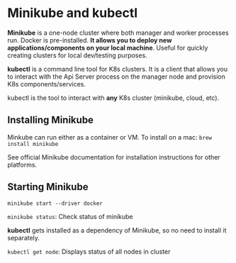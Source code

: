 # Minikube and kubectl

**Minikube** is a one-node cluster where both manager and worker processes run. Docker is pre-installed. **It allows you to deploy new applications/components on your local machine**. Useful for quickly creating clusters for local dev/testing purposes.

**kubectl** is a command line tool for K8s clusters. It is a client that allows you to interact with the Api Server process on the manager node and provision K8s components/services.

kubectl is the tool to interact with **any** K8s cluster (minikube, cloud, etc).

## Installing Minikube
Minkube can run either as a container or VM. To install on a mac:
`brew install minikube`

See official Minikube documentation for installation instructions for other platforms.

## Starting Minikube
 `minikube start --driver docker`

 `minikube status`: Check status of minikube

 **kubectl** gets installed as a dependency of Minikube, so no need to install it separately.

 `kubectl get node`: Displays status of all nodes in cluster

